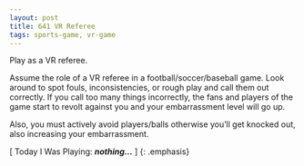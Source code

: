 ```yaml
---
layout: post
title: 641 VR Referee
tags: sports-game, vr-game
---
```

Play as a VR referee.

Assume the role of a VR referee in a football/soccer/baseball game.  Look around to spot fouls, inconsistencies, or rough play and call them out correctly.  If you call too many things incorrectly, the fans and players of the game start to revolt against you and your embarrassment level will go up.

Also, you must actively avoid players/balls otherwise you’ll get knocked out, also increasing your embarrassment.

[ Today I Was Playing: ***nothing...*** ]
{: .emphasis}